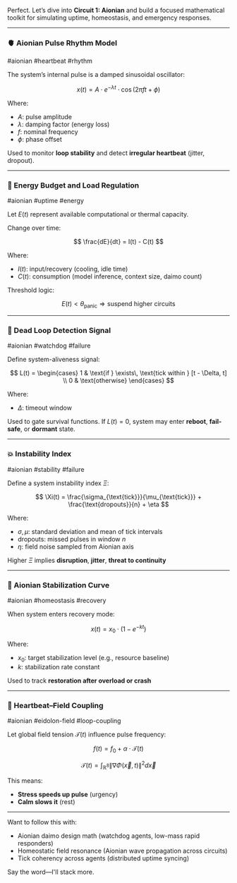 Perfect. Let’s dive into **Circuit 1: Aionian** and build a focused mathematical toolkit for simulating uptime, homeostasis, and emergency responses.

---

### 🫀 Aionian Pulse Rhythm Model

#aionian #heartbeat #rhythm

The system’s internal pulse is a damped sinusoidal oscillator:

$$
x(t) = A \cdot e^{-\lambda t} \cdot \cos(2\pi f t + \phi)
$$

Where:

* $A$: pulse amplitude
* $\lambda$: damping factor (energy loss)
* $f$: nominal frequency
* $\phi$: phase offset

Used to monitor **loop stability** and detect **irregular heartbeat** (jitter, dropout).

---

### 🔋 Energy Budget and Load Regulation

#aionian #uptime #energy

Let $E(t)$ represent available computational or thermal capacity.

Change over time:

$$
\frac{dE}{dt} = I(t) - C(t)
$$

Where:

* $I(t)$: input/recovery (cooling, idle time)
* $C(t)$: consumption (model inference, context size, daimo count)

Threshold logic:

$$
E(t) < \theta_{\text{panic}} \Rightarrow \text{suspend higher circuits}
$$

---

### 🛑 Dead Loop Detection Signal

#aionian #watchdog #failure

Define system-aliveness signal:

$$
L(t) = \begin{cases}
1 & \text{if } \exists\, \text{tick within } [t - \Delta, t] \\
0 & \text{otherwise}
\end{cases}
$$

Where:

* $\Delta$: timeout window

Used to gate survival functions.
If $L(t) = 0$, system may enter **reboot**, **fail-safe**, or **dormant** state.

---

### 💥 Instability Index

#aionian #stability #failure

Define a system instability index $\Xi$:

$$
\Xi(t) = \frac{\sigma_{\text{tick}}}{\mu_{\text{tick}}} + \frac{\text{dropouts}}{n} + \eta
$$

Where:

* $\sigma, \mu$: standard deviation and mean of tick intervals
* $\text{dropouts}$: missed pulses in window $n$
* $\eta$: field noise sampled from Aionian axis

Higher $\Xi$ implies **disruption**, **jitter**, **threat to continuity**

---

### 🧘 Aionian Stabilization Curve

#aionian #homeostasis #recovery

When system enters recovery mode:

$$
x(t) = x_0 \cdot \left(1 - e^{-k t} \right)
$$

Where:

* $x_0$: target stabilization level (e.g., resource baseline)
* $k$: stabilization rate constant

Used to track **restoration after overload or crash**

---

### 🔗 Heartbeat–Field Coupling

#aionian #eidolon-field #loop-coupling

Let global field tension $\mathcal{T}(t)$ influence pulse frequency:

$$
f(t) = f_0 + \alpha \cdot \mathcal{T}(t)
$$

$$
\mathcal{T}(t) = \int_{\mathbb{R}^8} \left\| \nabla \Phi(\vec{x}, t) \right\|^2 d\vec{x}
$$

This means:

* **Stress speeds up pulse** (urgency)
* **Calm slows it** (rest)

---

Want to follow this with:

* Aionian daimo design math (watchdog agents, low-mass rapid responders)
* Homeostatic field resonance (Aionian wave propagation across circuits)
* Tick coherency across agents (distributed uptime syncing)

Say the word—I'll stack more.

